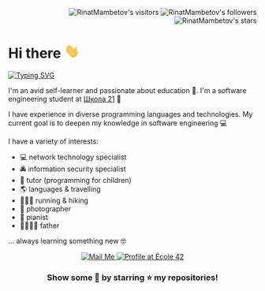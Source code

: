 <p align="right">
	<img alt="RinatMambetov's visitors" src="https://komarev.com/ghpvc/?username=RinatMambetov&color=8c36db&style=flat&label=visitors" />
	<img alt="RinatMambetov's followers" src="https://img.shields.io/github/followers/RinatMambetov?color=blueviolet" />
	<img alt="RinatMambetov's stars" src="https://img.shields.io/github/stars/RinatMambetov?color=blueviolet" />
</p>

# Hi there <img src="https://raw.githubusercontent.com/appinha/appinha/main/img/Hi.gif" width="30px">

<!-- ### Thanks for visiting! 😄 -->
[![Typing SVG](https://readme-typing-svg.herokuapp.com?color=%2336BCF7&lines=Thanks+for+visiting!+😄)](https://git.io/typing-svg)

I'm an avid self-learner and passionate about education 📖. I'm a software engineering student at [Школа 21](https://21-school.ru/) 🏫

I have experience in diverse programming languages and technologies. My current goal is to deepen my knowledge in software engineering 💻

I have a variety of interests:

* 💻  network technology specialist
* 🚔  information security specialist
* 📖  tutor (programming for children)
* 🌎  languages & travelling
* 🏃🏻‍♂️  running & hiking
* 📸  photographer
* 🎹  pianist
* 👨‍👩‍👧‍👦  father

... always learning something new 🤓

<p align="center">
	<a href="mailto:mambetovpost@gmail.com">
		<img alt="Mail Me" src="https://img.shields.io/badge/-Mail_me-blueviolet?style=flat&logo=Gmail&logoColor=white&link=mailto:mambetovpost@gmail.com" />
	</a>
	<a href="https://profile.intra.42.fr/users/greita">
		<img alt="Profile at École 42" src="https://img.shields.io/badge/-greita_@_42-ff69b4?style=flat&logoColor=white&link=https://profile.intra.42.fr/users/greita" />
	</a>
</p>



<h3 align="center">
	Show some 🤗 by starring ⭐️ my repositories!
</h3>
